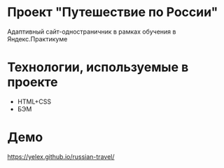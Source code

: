 # Проект "Путешествие по России"
Адаптивный сайт-одностраничник в рамках обучения в Яндекс.Практикуме

# Технологии, используемые в проекте
- HTML+CSS
- БЭМ

# Демо
https://yelex.github.io/russian-travel/

